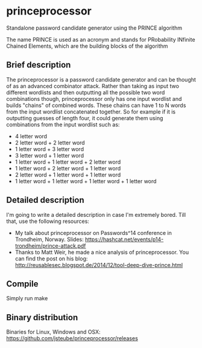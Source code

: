 princeprocessor
==============

Standalone password candidate generator using the PRINCE algorithm

The name PRINCE is used as an acronym and stands for PRobability INfinite Chained Elements, which are the building blocks of the algorithm

Brief description
--------------

The princeprocessor is a password candidate generator and can be thought of as an advanced combinator attack. Rather than taking as input two different wordlists and then outputting all the possible two word combinations though, princeprocessor only has one input wordlist and builds "chains" of combined words. These chains can have 1 to N words from the input wordlist concatenated together. So for example if it is outputting guesses of length four, it could generate them using combinations from the input wordlist such as:

- 4 letter word
- 2 letter word + 2 letter word
- 1 letter word + 3 letter word
- 3 letter word + 1 letter word
- 1 letter word + 1 letter word + 2 letter word
- 1 letter word + 2 letter word + 1 letter word
- 2 letter word + 1 letter word + 1 letter word
- 1 letter word + 1 letter word + 1 letter word + 1 letter word

Detailed description
--------------

I'm going to write a detailed description in case I'm extremely bored. Till that, use the following resources:

- My talk about princeprocessor on Passwords^14 conference in Trondheim, Norway. Slides: https://hashcat.net/events/p14-trondheim/prince-attack.pdf
- Thanks to Matt Weir, he made a nice analysis of princeprocessor. You can find the post on his blog: http://reusablesec.blogspot.de/2014/12/tool-deep-dive-prince.html

Compile
--------------

Simply run make

Binary distribution
--------------

Binaries for Linux, Windows and OSX: https://github.com/jsteube/princeprocessor/releases

